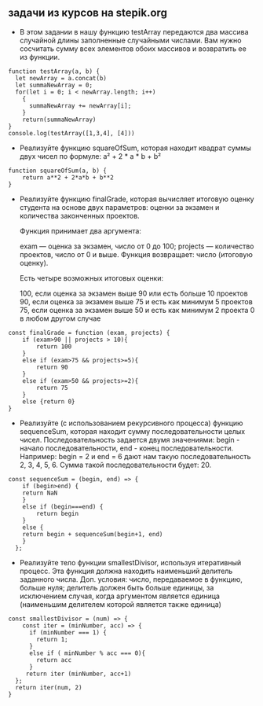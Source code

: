 ## задачи из курсов на stepik.org

- В этом задании в нашу функцию testArray передаются два массива случайной длины заполненные случайными числами. Вам нужно сосчитать сумму всех элементов обоих массивов и возвратить ее из функции.
```
function testArray(a, b) {
  let newArray = a.concat(b)
  let summaNewArray = 0;
  for(let i = 0; i < newArray.length; i++)
    {
      summaNewArray += newArray[i];
    }
    return(summaNewArray)
}
console.log(testArray([1,3,4], [4]))
```
- Реализуйте функцию squareOfSum, которая находит квадрат суммы двух чисел по формуле: a² + 2 * a * b + b²
```
function squareOfSum(a, b) {
    return a**2 + 2*a*b + b**2
}
```
- Реализуйте функцию finalGrade, которая вычисляет итоговую оценку студента на основе двух параметров: оценки за экзамен и количества законченных проектов.

  Функция принимает два аргумента:

  exam — оценка за экзамен, число от 0 до 100;
  projects — количество проектов, число от 0 и выше.
  Функция возвращает: число (итоговую оценку).

  Есть четыре возможных итоговых оценки:

  100, если оценка за экзамен выше 90 или есть больше 10 проектов
  90, если оценка за экзамен выше 75 и есть как минимум 5 проектов
  75, если оценка за экзамен выше 50 и есть как минимум 2 проекта
  0 в любом другом случае

```
const finalGrade = function (exam, projects) {
    if (exam>90 || projects > 10){
        return 100
    }
    else if (exam>75 && projects>=5){
        return 90
    }
    else if (exam>50 && projects>=2){
        return 75
    }
    else {return 0}
}
```
- Реализуйте (с использованием рекурсивного процесса) функцию sequenceSum, которая находит сумму последовательности целых чисел. Последовательность задается двумя       значениями: begin - начало последовательности, end - конец последовательности. Например: begin = 2 и end = 6 дают нам такую последовательность 2, 3, 4, 5, 6. Сумма     такой последовательности будет: 20.
```
const sequenceSum = (begin, end) => {
    if (begin>end) {
    return NaN
    }
    else if (begin===end) {
        return begin
    }
    else {
    return begin + sequenceSum(begin+1, end)
    }
  };
  ```
- Реализуйте тело функции smallestDivisor, используя итеративный процесс. Эта функция должна находить наименьший делитель заданного числа.
  Доп. условия: число, передаваемое в функцию, больше нуля; делитель должен быть больше единицы, за исключением случая, когда аргументом является единица (наименьшим     делителем которой является также единица)
```
const smallestDivisor = (num) => {
    const iter = (minNumber, acc) => {
      if (minNumber === 1) {
        return 1;
      }
      else if ( minNumber % acc === 0){
        return acc
      }
     return iter (minNumber, acc+1)
  };
  return iter(num, 2)
}
```
